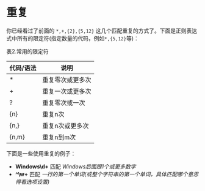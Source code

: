 # 重复

你已经看过了前面的 `*,+,{2},{5,12}` 这几个匹配重复的方式了。下面是正则表达式中所有的限定符(指定数量的代码，例如`*,{5,12}`等)：

表2.常用的限定符

代码/语法 | 说明
---- | ----
* | 重复零次或更多次
+ | 重复一次或更多次
? | 重复零次或一次
{n} | 重复n次
{n,} | 重复n次或更多次
{n,m} | 重复n到m次

下面是一些使用重复的例子：

- **Windows\d+** 匹配 _Windows后面跟1个或更多数字_
- **\^\w+** 匹配 _一行的第一个单词(或整个字符串的第一个单词，具体匹配哪个意思得看选项设置)_


